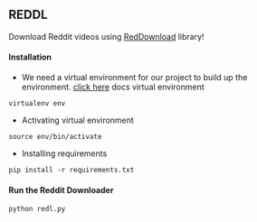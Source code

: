 ## REDDL
Download Reddit videos using [RedDownload](https://github.com/JackhammerYT/RedDownloader) library!

#### Installation
- We need a virtual environment for our project to build up the environment. [click here](https://uoa-eresearch.github.io/eresearch-cookbook/recipe/2014/11/26/python-virtual-env/) docs virtual environment
```
virtualenv env
```
- Activating virtual environment
```
source env/bin/activate
``` 
- Installing requirements
```
pip install -r requirements.txt
```
#### Run the Reddit Downloader
```
python redl.py
```
